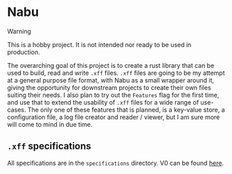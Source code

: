 # Nabu

> [!warning]
> This is a hobby project. It is not intended nor ready to be used in production.

The overarching goal of this project is to create a rust library that can be used to build, read and write `.xff` files.
`.xff` files are going to be my attempt at a general purpose file format, with Nabu as a small wrapper around it, giving the opportunity for downstream projects to create their own files suiting their needs.
I also plan to try out the `Features` flag for the first time, and use that to extend the usability of `.xff` files for a wide range of use-cases.
The only one of these features that is planned, is a key-value store, a configuration file, a log file creator and reader / viewer, but I am sure more will come to mind in due time.

## `.xff` specifications
All specifications are in the `specifications` directory. 
V0 can be found [here](specifications/v0.md).

